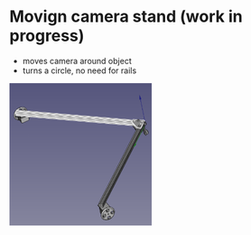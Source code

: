 # Movign camera stand (work in progress)

- moves camera around object
- turns a circle, no need for rails

<img width=50% src="https://github.com/photogrammetry-scanner/mechanics/blob/main/moving-camera/examples/00.png" />

